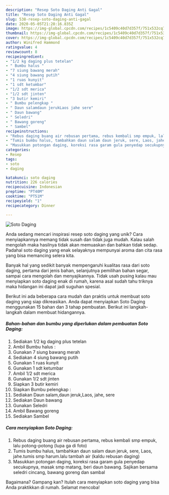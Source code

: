 ```yaml
---
description: "Resep Soto Daging Anti Gagal"
title: "Resep Soto Daging Anti Gagal"
slug: 538-resep-soto-daging-anti-gagal
date: 2020-05-05T21:28:16.835Z
image: https://img-global.cpcdn.com/recipes/1c5409c40d7d357f/751x532cq70/soto-daging-foto-resep-utama.jpg
thumbnail: https://img-global.cpcdn.com/recipes/1c5409c40d7d357f/751x532cq70/soto-daging-foto-resep-utama.jpg
cover: https://img-global.cpcdn.com/recipes/1c5409c40d7d357f/751x532cq70/soto-daging-foto-resep-utama.jpg
author: Winifred Hammond
ratingvalue: 4
reviewcount: 8
recipeingredient:
- "1/2 kg daging plus tetelan"
- " Bumbu halus "
- "7 siung bawang merah"
- "4 siung bawang putih"
- "1 ruas kunyit"
- "1 sdt ketumbar"
- "1/2 sdt merica"
- "1/2 sdt jinten"
- "3 butir kemiri"
- " Bumbu pelengkap "
- " Daun salamdaun jerukLaos jahe sere"
- " Daun bawang"
- " Seledri"
- " Bawang goreng"
- " Sambel"
recipeinstructions:
- "Rebus daging buang air rebusan pertama, rebus kembali smp empuk, lalu potong-potong (lupa ga di foto)"
- "Tumis bumbu halus, tambahkan daun salam daun jeruk, sere, Laos, jahe.tumis smp harum.lalu tambah air (kaldu rebusan daging)"
- "Masukkan potongan daging, koreksi rasa garam gula penyedap secukupnya, masak smp matang, beri daun bawang. Sajikan bersama seledri cincang, bawang goreng dan sambal"
categories:
- Resep
tags:
- soto
- daging

katakunci: soto daging 
nutrition: 226 calories
recipecuisine: Indonesian
preptime: "PT40M"
cooktime: "PT51M"
recipeyield: "1"
recipecategory: Dinner

---
```



![Soto Daging](https://img-global.cpcdn.com/recipes/1c5409c40d7d357f/751x532cq70/soto-daging-foto-resep-utama.jpg)

Anda sedang mencari inspirasi resep soto daging yang unik? Cara menyiapkannya memang tidak susah dan tidak juga mudah. Kalau salah mengolah maka hasilnya tidak akan memuaskan dan bahkan tidak sedap. Padahal soto daging yang enak selayaknya mempunyai aroma dan cita rasa yang bisa memancing selera kita.

Banyak hal yang sedikit banyak mempengaruhi kualitas rasa dari soto daging, pertama dari jenis bahan, selanjutnya pemilihan bahan segar, sampai cara mengolah dan menyajikannya. Tidak usah pusing kalau mau menyiapkan soto daging enak di rumah, karena asal sudah tahu triknya maka hidangan ini dapat jadi suguhan spesial.




Berikut ini ada beberapa cara mudah dan praktis untuk membuat soto daging yang siap dikreasikan. Anda dapat menyiapkan Soto Daging menggunakan 15 bahan dan 3 tahap pembuatan. Berikut ini langkah-langkah dalam membuat hidangannya.

<!--inarticleads1-->

##### Bahan-bahan dan bumbu yang diperlukan dalam pembuatan Soto Daging:

1. Sediakan 1/2 kg daging plus tetelan
1. Ambil  Bumbu halus :
1. Gunakan 7 siung bawang merah
1. Sediakan 4 siung bawang putih
1. Gunakan 1 ruas kunyit
1. Gunakan 1 sdt ketumbar
1. Ambil 1/2 sdt merica
1. Gunakan 1/2 sdt jinten
1. Siapkan 3 butir kemiri
1. Siapkan  Bumbu pelengkap :
1. Sediakan  Daun salam,daun jeruk,Laos, jahe, sere
1. Sediakan  Daun bawang
1. Gunakan  Seledri
1. Ambil  Bawang goreng
1. Sediakan  Sambel




<!--inarticleads2-->

##### Cara menyiapkan Soto Daging:

1. Rebus daging buang air rebusan pertama, rebus kembali smp empuk, lalu potong-potong (lupa ga di foto)
1. Tumis bumbu halus, tambahkan daun salam daun jeruk, sere, Laos, jahe.tumis smp harum.lalu tambah air (kaldu rebusan daging)
1. Masukkan potongan daging, koreksi rasa garam gula penyedap secukupnya, masak smp matang, beri daun bawang. Sajikan bersama seledri cincang, bawang goreng dan sambal




Bagaimana? Gampang kan? Itulah cara menyiapkan soto daging yang bisa Anda praktikkan di rumah. Selamat mencoba!
